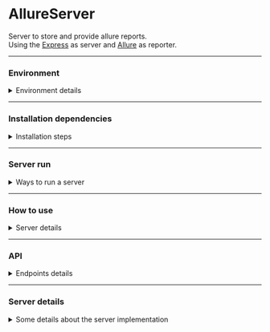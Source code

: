 # AllureServer
Server to store and provide allure reports. <br>
Using the [Express][express] as server and [Allure][allure] as reporter.

***

### Environment
<details>
  <summary>Environment details</summary>

##### Needed software should be installed
* GIT - [Git download][git]
* Node.js 14th LTS version - [Node download][node]
* (Optional) Docker - if you want to run as a docker container - [Docker][docker]
* (Optional) Java - if you don't want docker - [Java download][java]
</details>

***

### Installation dependencies
<details>
  <summary>Installation steps</summary>

You should have access to the current repo. Preferable add a ssh key to your GitHub account.

1. Navigate to folder in which framework will be stored, and run in your terminal copied link (with ssh key):
```shell
git clone git@github.com:bondarukoleh/allure_reports_playground.git
```
2. Navigate into downloaded "AllureServer" repository folder
```shell
cd /allure_reports_playground/allure_server/
```
3. Install all required dependencies:
```shell
npm i
```
</details>

***

### Server run
<details>
  <summary>Ways to run a server</summary>

There are a couple ways to run server, all of them __require providing SECRET_KEY environment variable before run!__

#### 1. Run with TypeScript
This way you don't need to compile TypeScript to JavaScript. <br>
You can use command:
```shell
npm run start:ts
```

#### 2. Run with Docker
You can use __docker__ to start a server <br>
__Be aware__ that this way will store the allure results in `~/allure-data/` folder of your host machine. <br>
Also, docker will compile TS to JS and run JS.
You can use helper scripts:
```shell
# If you would like to clean previous allure docker results 
./cleanAllure.sh

# To build the image and run container
./runAllure.sh
```
If you want to know more, please take a look on [Dockerfile][dockerfile]
</details>

***

### How to use
<details>
  <summary>Server details</summary>

Main purpose of the allure server is to store the allure results and to generate the allure reports. <br>
You need to zip the allure-results folder after your tests run, name zip with BUILD_ID of your CI pipeline, <br>
add some information about tests', like environment, suite, CI job name, and send it to the server.

Server has authentication, so you need to log in before you can send the results.

***

#### From UI
Server is running by default on __port 4000__ on your local machine. <br>
So to check it out you can go to [http://localhost:4000/][home]

##### Login
No DB is added so far, so creds are encrypted and stored __hardcoded__ [here][users]. <br>
You need to know the User creds in order to log in to server, please contact your administrator.

Please go to [http://localhost:4000/login][login], enter the creds and press login button

##### Get Report
Please go to [http://localhost:4000/reports][reports] to see the report. <br>
You need to know a build number to get a report from it. <br>
Please insert a build number to the input field, and press "Get report" button

***

#### From API
To send the results via API, you need to do a couple of things. <br>
Example how AQA send results you can find in [report helpers][zipSendExample]

1. Zip the `allure-results` folder after your test run, and name it with BUILD_ID of the CI Pipeline
2. Gather the information about the tests in array, i.e. `['TEST_ENVIRONMENT', 'TEST_SUITE', 'JOB_NAME']`, etc
3. Login to the server
4. Send the zip archive to the server. Please check the API spec above.

After you send the zip, in response you should get the URL you can find generated report.

</details>

***

### API
<details>
  <summary>Endpoints details</summary>

### **Login**

Login to server

```http
POST /login
```
- Request headers

| Header | Value |
|----------|-------------|
| `Content-Type` |  `application/x-www-form-urlencoded` |

- Request body
  UTF-8 encoded string.
```text
username=USER_NAME&password=USER_PASS&fromApi=true
```

- Response headers

  | Header | Value |
    | ------ | ----------- |
  | `Set-Cookie` | `allure-cookie=cookie_value;` |

You can get a `Set-Cookie` header from response.

***
### **Upload Results**

Upload allure results to server

```http
POST /upload-results
```
- Request headers

| Header | Value |
|----------|-------------|
| `Content-Type` |  `application/x-www-form-urlencoded` |
| `Cookie` |  `allure-cookie=cookie_value;` |

- Request body

You need to provide the zip archive. **Name archive with your build_id**. Check how you can form the request with file. <br>
Maybe it is worth checking the [FormData][formData] possibilities.

And you need to provide stringifies array of test run information. <br>
e.g. `['TEST_ENVIRONMENT', 'TEST_SUITE', 'JOB_NAME']`
```text
allureArchive=your_archive_data&reportTypes=your_report_types
```

- Response body
  Url to generated report
```text
http://localhost/reports/12345
```

***
### **Get Report**

```http
GET /reports
```
- Request headers

| Header | Value |
|----------|-------------|
| `Cookie` |  `allure-cookie=cookie_value;` |

- Request query

| Parameter | Type     | Description       |
| --------- | -------- | ----------------- |
| `buildNumber` | `string` | Build number |

- Response

Redirection to served report for provided build number.

***

### Other endpoints:

| Endpoint | Method | Description |
| ------------- | ----------- | ----------- |
| `/status` | `GET` | Should return message that server is running. Used only for testing |
| `/login` | `GET` | If User is logged in, redirects to `/reports` if not sends the `login.html` page |
| `/reports/_your_report_id_` | `GET` | Should redirect to report, or return 404 if such report id is not found |
| `/reports` | `GET` | If User didn't provide query - sends the `reorts.html` |
| `reports/_path_to_report_` | `GET` | Trying to find report by path  |
| `reports/upload-results` | `GET` | Returns a text that user should provide the report ID |

</details>

***

### Server details
<details>
  <summary>Some details about the server implementation</summary>

##### Authentication:
Implemented with [express-session][express-session] package. So to get access you need a cookie. Check it out [here][middleware]

##### File upload
To get a zip file [multer][multer] is used. Configuration is [here][fileUpload]

##### Reports by path
Information with zipped results that you need to provide, will make a path server will store the results.
So from `['QA_ENV', 'REGRESSION_SUITE', 'AQA_CORE_JOB']`, results will be stored with
`/QA_ENV/REGRESSION_SUITE/AQA_CORE_JOB/BUILD_ID` path. That is needed for gathering statistics from test runs,
because it will be a mess to store the `/DEV_ENV/CUSTOM_SUITE/DEV_DEBUG_JOB` with `/QA_ENV/REGRESSION_SUITE/AQA_CORE_JOB`.

##### Why we need copy the history from last previous report:
This is because allure made that way. In order to get a trends, and statistics, tests history and so on, we need
to copy `history` folder from previous test `report` to current test `results`, in order to generate new report
with previous statistics.

##### Why docker run stores the results outside the repository:
Because if something will wipe the repository with code - you always will have a backup of your data, as long
as host machine is functioning.

##### Improvements
1. Improve the request handling and response messages. Instead of text, use JSON and some unified errors.
2. Improve the documentation. Swagger would be nice to add.
3. Improve `/upload-results` url to get the BUILD_ID not from zip name, but from body of the request
4. Add logging
5. Add tests unit, integration, and e2e

</details>

[git]: https://git-scm.com/downloads
[node]: https://nodejs.org/en/
[dockerfile]: Dockerfile
[docker]: https://www.docker.com/
[allure]: https://docs.qameta.io/allure/#_about
[java]: https://www.java.com/en/download/
[express]: https://expressjs.com/
[users]: src/data/users.ts
[home]: http://localhost:4000/
[login]: http://localhost:4000/login
[reports]: http://localhost:4000/reports
[zipSendExample]: ../report_helpers/zipAndSendResult.js
[express-session]: https://www.npmjs.com/package/express-session
[middleware]: src/startup/middleware.ts
[multer]: https://www.npmjs.com/package/multer
[fileUpload]: src/middleware/fileUpload.ts
[formData]: https://developer.mozilla.org/en-US/docs/Web/API/FormData

